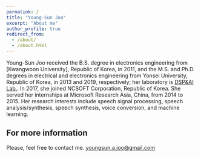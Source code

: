 ```yaml
---
permalink: /
title: "Young-Sun Joo"
excerpt: "About me"
author_profile: true
redirect_from: 
  - /about/
  - /about.html
---
```



Young-Sun Joo received the B.S. degree in electronics engineering from [Kwangwoon University], Republic of Korea, in 2011, and the M.S. and Ph.D. degrees in electrical and electronics engineering from Yonsei University, Republic of Korea, in 2013 and 2019, respectively; her laboratory is [DSP&AI Lab.](http://dsp.yonsei.ac.kr/). In 2017, she joined NCSOFT Corporation, Republic of Korea. She served her internships at Microsoft Research Asia, China, from 2014 to 2015. Her research interests include speech signal processing, speech analysis/synthesis, speech synthesis, voice conversion, and machine learning.


For more information
------
Please, feel free to contact me. 
<i class="fas fa-fw fa-envelope" aria-hidden="true"></i>
youngsun.a.joo@gmail.com
